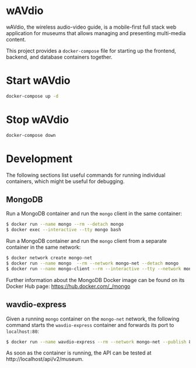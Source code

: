 # wAVdio

wAVdio, the wireless audio-video guide, is a mobile-first full stack web application for museums that allows managing
and presenting multi-media content.

This project provides a `docker-compose` file for starting up the frontend, backend, and database containers together.

# Start wAVdio

```bash
docker-compose up -d
```

# Stop wAVdio

```bash
docker-compose down
```

# Development

The following sections list useful commands for running individual containers, which might be useful for debugging.

## MongoDB

Run a MongoDB container and run the `mongo` client in the same container:

```bash
$ docker run --name mongo --rm --detach mongo
$ docker exec --interactive --tty mongo bash
```

Run a MongoDB container and run the `mongo` client from a separate container in the same network:

```bash
$ docker network create mongo-net
$ docker run --name mongo  --rm --network mongo-net --detach mongo
$ docker run --name mongo-client --rm --interactive --tty --network mongo-net mongo mongo --host mongo 
```

Further information about the MongoDB Docker image can be found on its Docker Hub page: https://hub.docker.com/_/mongo

## wavdio-express

Given a running `mongo` container on the `mongo-net` network, the following command starts the `wavdio-express`
container and forwards its port to `localhost:80`:

```bash
$ docker run --name wavdio-express --rm --network mongo-net --publish 80:3000 xvlcw/wavdio-express node ./bin/server.js --db-uri mongodb://mongo:27017/
```

As soon as the container is running, the API can be tested at http://localhost/api/v2/museum.
